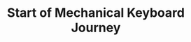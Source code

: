 ---
layout: post
section-type: post
title: Start of Mechanical Keyboard Journey
category: Tech
tags: [ 'mechanical', 'keyboard', "ergonomics", "60%" ]
---